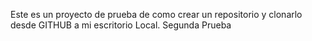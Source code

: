 Este es un proyecto de prueba de como crear un repositorio y clonarlo desde GITHUB a mi escritorio Local.
Segunda Prueba